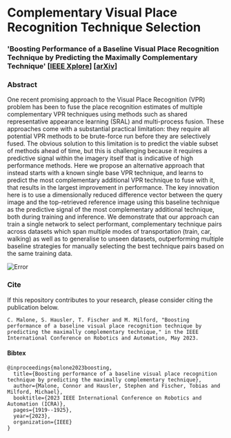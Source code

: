 # Complementary Visual Place Recognition Technique Selection

### 'Boosting Performance of a Baseline Visual Place Recognition Technique by Predicting the Maximally Complementary Technique' \[[IEEE Xplore](https://ieeexplore.ieee.org/abstract/document/10161561)]  \[[arXiv](https://arxiv.org/abs/2210.07509)]

### Abstract
One recent promising approach to the Visual Place Recognition (VPR) problem has been to fuse the place recognition estimates of multiple complementary VPR techniques using methods such as shared representative appearance learning (SRAL) and multi-process fusion. These approaches come with a substantial practical limitation: they require all potential VPR methods to be brute-force run before they are selectively fused. The obvious solution to this limitation is to predict the viable subset of methods ahead of time, but this is challenging because it requires a predictive signal within the imagery itself that is indicative of high performance methods. Here we propose an alternative approach that instead starts with a known single base VPR technique, and learns to predict the most complementary additional VPR technique to fuse with it, that results in the largest improvement in performance. The key innovation here is to use a dimensionally reduced difference vector between the query image and the top-retrieved reference image using this baseline technique as the predictive signal of the most complementary additional technique, both during training and inference. We demonstrate that our approach can train a single network to select performant, complementary technique pairs across datasets which span multiple modes of transportation (train, car, walking) as well as to generalise to unseen datasets, outperforming multiple baseline strategies for manually selecting the best technique pairs based on the same training data.

![Error](https://github.com/CMalone-Jupiter/VPR_Seq_Modulation/blob/main/imgs/front_page_fig.png)

### Cite
If this repository contributes to your research, please consider citing the publication below.
```
C. Malone, S. Hausler, T. Fischer and M. Milford, "Boosting performance of a baseline visual place recognition technique by predicting the maximally complementary technique," in the IEEE International Conference on Robotics and Automation, May 2023.
```
#### Bibtex
```
@inproceedings{malone2023boosting,
  title={Boosting performance of a baseline visual place recognition technique by predicting the maximally complementary technique},
  author={Malone, Connor and Hausler, Stephen and Fischer, Tobias and Milford, Michael},
  booktitle={2023 IEEE International Conference on Robotics and Automation (ICRA)},
  pages={1919--1925},
  year={2023},
  organization={IEEE}
}
```